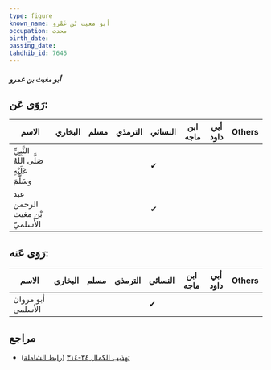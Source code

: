 ```yaml
---
type: figure
known_name: أبو مغيث بْنِ عَمْرو
occupation: محدث
birth_date:
passing_date:
tahdhib_id: 7645
---
```

##### أبو مغيث بن عمرو

## رَوَى عَن:
| الاسم                                       | البخاري | مسلم | الترمذي | النسائي | ابن ماجه | أبي داود | Others |
| ------------------------------------------- | ------- | ---- | ------- | ------- | -------- | -------- | ------ |
| النَّبِيِّ صَلَّى اللَّهُ عَلَيْهِ وسَلَّمَ |         |      |         | ✔       |          |          |        |
| عبد الرحمن بْن مغيث الأَسلميّ               |         |      |         | ✔       |          |          |        |
## رَوَى عَنه:
| الاسم             | البخاري | مسلم | الترمذي | النسائي | ابن ماجه | أبي داود | Others |
| ----------------- | ------- | ---- | ------- | ------- | -------- | -------- | ------ |
| أبو مروان الأسلمي |         |      |         | ✔       |          |          |        |
## مراجع
- [تهذيب الكمال ٣٤-٣١٤](obsidian://open?vault=Tahdhib-al-Kamal&file=Figures/٧٦٤٥-أبو%20مغيث%20بن%20عمرو) ([رابط الشاملة](https://shamela.ws/book/3722/18431))